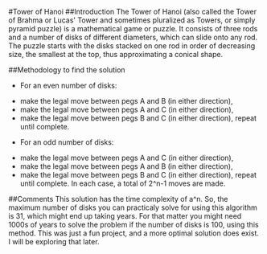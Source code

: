 #Tower of Hanoi
##Introduction
The Tower of Hanoi (also called the Tower of Brahma or Lucas' Tower and sometimes pluralized as Towers, or simply pyramid puzzle) is a mathematical game or puzzle. It consists of three rods and a number of disks of different diameters, which can slide onto any rod. The puzzle starts with the disks stacked on one rod in order of decreasing size, the smallest at the top, thus approximating a conical shape.

##Methodology to find the solution
- For an even number of disks:

* make the legal move between pegs A and B (in either direction),
* make the legal move between pegs A and C (in either direction),
* make the legal move between pegs B and C (in either direction),
repeat until complete.
- For an odd number of disks:

* make the legal move between pegs A and C (in either direction),
* make the legal move between pegs A and B (in either direction),
* make the legal move between pegs B and C (in either direction),
repeat until complete.
In each case, a total of 2^n-1 moves are made.

##Comments
This solution has the time complexity of a^n. So, the maximum number of disks you can practicaly solve for using this algorithm is 31, which might end up taking years. 
For that matter you might need 1000s of years to solve the problem if the number of disks is 100, using this method.
This was just a fun project, and a more optimal solution does exist. I will be exploring that later.
